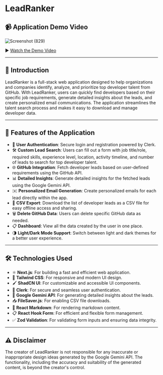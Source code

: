 # LeadRanker

## 📹 Application Demo Video

![Screenshot (829)](https://github.com/user-attachments/assets/21684e6e-a154-4bbc-a084-d1a3c45dd64b)

▶️ [Watch the Demo Video](https://www.youtube.com/watch?v=Qoik5wDQFmc)

---

## 📝 Introduction
LeadRanker is a full-stack web application designed to help organizations and companies identify, analyze, and prioritize top developer talent from GitHub. With LeadRanker, users can quickly find developers based on their specific job requirements, generate detailed insights about the leads, and create personalized email communications. The application streamlines the talent search process and makes it easy to download and manage developer data.

---

## 🚀 Features of the Application
- 🔐 **User Authentication**: Secure login and registration powered by Clerk.
- 🛠️ **Custom Lead Search**: Users can fill out a form with job title/role, required skills, experience level, location, activity timeline, and number of leads to search for top developer talent.
- 🌐 **GitHub Integration**: Fetch developer leads based on user-defined requirements using the GitHub API.
- 📊 **Detailed Insights**: Generate detailed insights for the fetched leads using the Google Gemini API.
- ✉️ **Personalized Email Generation**: Create personalized emails for each lead directly within the app.
- 📂 **CSV Export**: Download the list of developer leads as a CSV file for easy offline access and sharing.
- 🗑️ **Delete GitHub Data**: Users can delete specific GitHub data as needed.
- 📋 **Dashboard**: View all the data created by the user in one place.
- 🌗 **Light/Dark Mode Support**: Switch between light and dark themes for a better user experience.

---

## 🛠️ Technologies Used
- ⚛️ **Next.js**: For building a fast and efficient web application.
- 🎨 **Tailwind CSS**: For responsive and modern UI design.
- 🖌️ **ShadCN UI**: For customizable and accessible UI components.
- 🔑 **Clerk**: For secure and seamless user authentication.
- 🤖 **Google Gemini API**: For generating detailed insights about the leads.
- 📥 **FileSaver.js**: For enabling CSV file downloads.
- 📝 **React Markdown**: For rendering markdown content.
- 📋 **React Hook Form**: For efficient and flexible form management.
- ✅ **Zod Validation**: For validating form inputs and ensuring data integrity.

---

## ⚠️ Disclaimer

The creator of LeadRanker is not responsible for any inaccurate or inappropriate design ideas generated by the Google Gemini API. The functionality, including the accuracy and suitability of the generated content, is beyond the creator's control.
